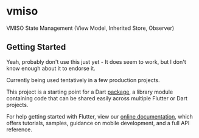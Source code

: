 # vmiso

VMISO State Management (View Model, Inherited Store, Observer)

## Getting Started

Yeah, probably don't use this just yet - It does seem to work, but I don't know enough about it to endorse it.

Currently being used tentatively in a few production projects.

This project is a starting point for a Dart
[package](https://flutter.dev/developing-packages/),
a library module containing code that can be shared easily across
multiple Flutter or Dart projects.

For help getting started with Flutter, view our 
[online documentation](https://flutter.dev/docs), which offers tutorials, 
samples, guidance on mobile development, and a full API reference.
